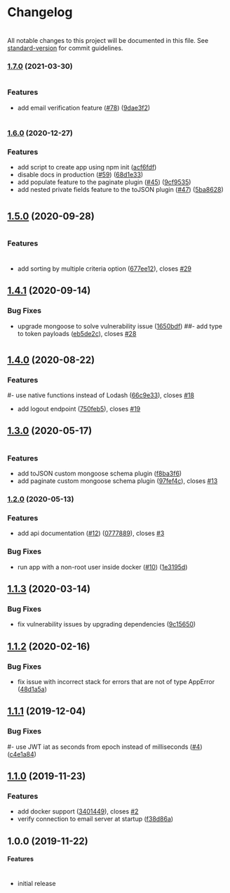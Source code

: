 # Changelog
#
All notable changes to this project will be documented in this file. See [standard-version](https://github.com/conventional-changelog/standard-version) for commit guidelines.

### [1.7.0](https://github.com/hagopj13/node-express-boilerplate/compare/v1.6.0...v1.7.0) (2021-03-30)
#
### Features

- add email verification feature ([#78](https://github.com/hagopj13/node-express-boilerplate/pull/78)) ([9dae3f2](https://github.com/hagopj13/node-express-boilerplate/commit/9dae3f27df371103b6a9f96924980d2d8d7ba14e))
#
### [1.6.0](https://github.com/hagopj13/node-express-boilerplate/compare/v1.5.0...v1.6.0) (2020-12-27)

### Features

- add script to create app using npm init ([acf6fdf](https://github.com/hagopj13/node-express-boilerplate/commit/acf6fdfd105bba476efb171f8cd92d752ecad691))
- disable docs in production ([#59](https://github.com/hagopj13/node-express-boilerplate/pull/59)) ([68d1e33](https://github.com/hagopj13/node-express-boilerplate/commit/68d1e33194c46df93fc99d6e65ecf5feeecd354b))
- add populate feature to the paginate plugin ([#45](https://github.com/hagopj13/node-express-boilerplate/pull/45)) ([9cf9535](https://github.com/hagopj13/node-express-boilerplate/commit/9cf953553556bc5060821dc630a2d2d5e12da37f))
- add nested private fields feature to the toJSON plugin ([#47](https://github.com/hagopj13/node-express-boilerplate/pull/47)) ([5ba8628](https://github.com/hagopj13/node-express-boilerplate/commit/5ba8628ea18ffc90d39f0b8bb1241bebdb6cf675))
#
## [1.5.0](https://github.com/hagopj13/node-express-boilerplate/compare/v1.4.1...v1.5.0) (2020-09-28)
#
### Features
#
- add sorting by multiple criteria option ([677ee12](https://github.com/hagopj13/node-express-boilerplate/commit/677ee12808ba1cf02e422498ae464159345dc76f)), closes [#29](https://github.com/hagopj13/node-express-boilerplate/issues/29)

## [1.4.1](https://github.com/hagopj13/node-express-boilerplate/compare/v1.4.0...v1.4.1) (2020-09-14)

### Bug Fixes

- upgrade mongoose to solve vulnerability issue ([1650bdf](https://github.com/hagopj13/node-express-boilerplate/commit/1650bdf1bf36ce13597c0ed3503c7b4abef01ee5))
##- add type to token payloads ([eb5de2c](https://github.com/hagopj13/node-express-boilerplate/commit/eb5de2c7523ac166ca933bff83ef1e87274f3478)), closes [#28](https://github.com/hagopj13/node-express-boilerplate/issues/28)
#
## [1.4.0](https://github.com/hagopj13/node-express-boilerplate/compare/v1.3.0...v1.4.0) (2020-08-22)

### Features

#- use native functions instead of Lodash ([66c9e33](https://github.com/hagopj13/node-express-boilerplate/commit/66c9e33d65c88989634fc485e89b396645670730)), closes [#18](https://github.com/hagopj13/node-express-boilerplate/issues/18)
- add logout endpoint ([750feb5](https://github.com/hagopj13/node-express-boilerplate/commit/750feb5b1ddadb4da6742b445cdb1112a615ace4)), closes [#19](https://github.com/hagopj13/node-express-boilerplate/issues/19)

## [1.3.0](https://github.com/hagopj13/node-express-boilerplate/compare/v1.2.0...v1.3.0) (2020-05-17)
#
### Features

- add toJSON custom mongoose schema plugin ([f8ba3f6](https://github.com/hagopj13/node-express-boilerplate/commit/f8ba3f619ac42f2030c358fb44095b72fb37013b))
- add paginate custom mongoose schema plugin ([97fef4c](https://github.com/hagopj13/node-express-boilerplate/commit/97fef4cac91c86e4d33e9010705775fa9f160e96)), closes [#13](https://github.com/hagopj13/node-express-boilerplate/issues/13)

### [1.2.0](https://github.com/hagopj13/node-express-boilerplate/compare/v1.1.3...v1.2.0) (2020-05-13)

### Features

- add api documentation ([#12](https://github.com/hagopj13/node-express-boilerplate/pull/12)) ([0777889](https://github.com/hagopj13/node-express-boilerplate/commit/07778894b706ef94e35f87046db112b39b58316c)), closes [#3](https://github.com/hagopj13/node-express-boilerplate/issues/3)

### Bug Fixes

- run app with a non-root user inside docker ([#10](https://github.com/hagopj13/node-express-boilerplate/pull/10)) ([1e3195d](https://github.com/hagopj13/node-express-boilerplate/commit/1e3195d547510d51804028d4ab447cbc53372e48))

## [1.1.3](https://github.com/hagopj13/node-express-boilerplate/compare/v1.1.2...v1.1.3) (2020-03-14)

### Bug Fixes

- fix vulnerability issues by upgrading dependencies ([9c15650](https://github.com/hagopj13/node-express-boilerplate/commit/9c15650acfb0d991b621abc60ba534c904fd3fd1))

## [1.1.2](https://github.com/hagopj13/node-express-boilerplate/compare/v1.1.1...v1.1.2) (2020-02-16)

### Bug Fixes

- fix issue with incorrect stack for errors that are not of type AppError ([48d1a5a](https://github.com/hagopj13/node-express-boilerplate/commit/48d1a5ada5e5fe0975a17b521d3d7a6e1f4cab3b))

## [1.1.1](https://github.com/hagopj13/node-express-boilerplate/compare/v1.1.0...v1.1.1) (2019-12-04)

### Bug Fixes

#- use JWT iat as seconds from epoch instead of milliseconds ([#4](https://github.com/hagopj13/node-express-boilerplate/pull/4)) ([c4e1a84](https://github.com/hagopj13/node-express-boilerplate/commit/c4e1a8487c6d41cc20944a081a13a2a1990de0cd))

## [1.1.0](https://github.com/hagopj13/node-express-boilerplate/compare/v1.0.0...v1.1.0) (2019-11-23)

### Features

- add docker support ([3401449](https://github.com/hagopj13/node-express-boilerplate/commit/340144979cf5e84abb047a891a0b908b01af3645)), closes [#2](https://github.com/hagopj13/node-express-boilerplate/issues/2)
- verify connection to email server at startup ([f38d86a](https://github.com/hagopj13/node-express-boilerplate/commit/f38d86a181f1816d720e009aa94619e25ef4bf93))

## 1.0.0 (2019-11-22)

#### Features
#
- initial release

